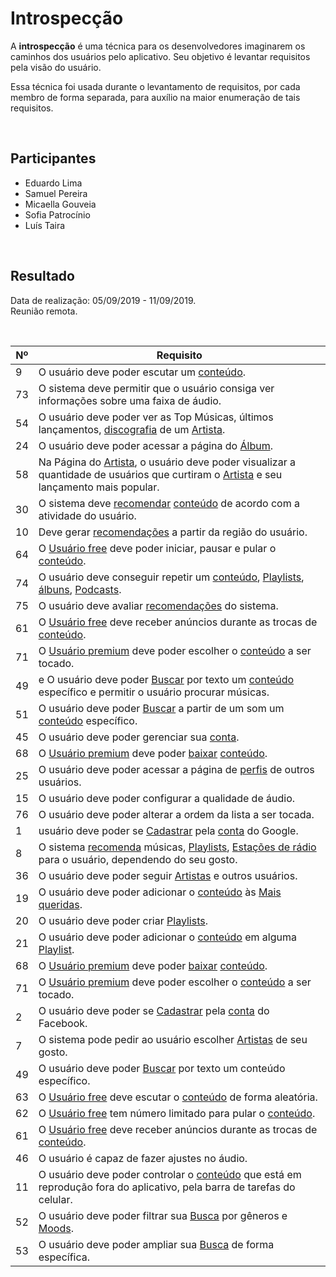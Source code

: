# Introspecção
<div class="line"></div>

A **introspecção** é uma técnica para os desenvolvedores imaginarem os caminhos dos usuários pelo aplicativo. Seu objetivo é levantar requisitos pela visão do usuário. 

Essa técnica foi usada durante o levantamento de requisitos, por cada membro de forma separada, para auxílio na maior enumeração de tais requisitos.

<br>

## Participantes
- Eduardo Lima
- Samuel Pereira
- Micaella Gouveia
- Sofia Patrocínio
- Luís Taira
<br>

## Resultado
Data de realização: 05/09/2019 - 11/09/2019.
<br>
Reunião remota.
<br>

<br>

|Nº|Requisito|
|--|---------|
|9|O usuário deve poder escutar um [conteúdo](/modelagem/lexico#conteudo).|
|73|O sistema deve permitir que o usuário consiga ver informações sobre uma faixa de áudio.|
|54|O usuário deve poder ver as Top Músicas, últimos lançamentos, [discografia](/modelagem/lexico#album) de um [Artista](/modelagem/lexico#artista).|
|24|O usuário deve poder acessar a página do [Álbum](/modelagem/lexico#album).|
|58|Na Página do [Artista](/modelagem/lexico#artista), o usuário deve poder visualizar a quantidade de usuários que curtiram o [Artista](/modelagem/lexico#artista) e seu lançamento mais popular.|
|30|O sistema deve [recomendar](/modelagem/lexico#recomendacao) [conteúdo](/modelagem/lexico#conteudo) de acordo com a atividade do usuário.|
|10|Deve gerar [recomendações](/modelagem/lexico#recomendacao) a partir da região do usuário.|
|64|O [Usuário free](/modelagem/lexico#usuario-free) deve poder iniciar, pausar e pular o [conteúdo](/modelagem/lexico#conteudo).|
|74|O usuário deve conseguir repetir um [conteúdo](/modelagem/lexico#conteudo), [Playlists](/modelagem/lexico#playlist), [álbuns](/modelagem/lexico#album), [Podcasts](/modelagem/lexico#podcast).|
|75|O usuário deve avaliar [recomendações](/modelagem/lexico#recomendacao) do sistema.|
|61|O [Usuário free](/modelagem/lexico#usuario-free) deve receber anúncios durante as trocas de [conteúdo](/modelagem/lexico#conteudo).|
|71|O [Usuário premium](/modelagem/lexico#usuario-premium) deve poder escolher o [conteúdo](/modelagem/lexico#conteudo) a ser tocado.|
|49|e	O usuário deve poder [Buscar](/modelagem/lexico#busca) por texto um [conteúdo](/modelagem/lexico#conteudo) específico e permitir o usuário procurar músicas.|
|51|O usuário deve poder [Buscar](/modelagem/lexico#busca) a partir de um som um [conteúdo](/modelagem/lexico#conteudo) específico.|
|45|O usuário deve poder gerenciar sua [conta](/modelagem/lexico#conta).|
|68|O [Usuário premium](/modelagem/lexico#usuario-premium) deve poder [baixar](/modelagem/lexico#download) [conteúdo](/modelagem/lexico#conteudo).|
|25|O usuário deve poder acessar a página de [perfis](/modelagem/lexico#perfil) de outros usuários.|
|15|O usuário deve poder configurar a qualidade de áudio.|
|76|O usuário deve poder alterar a ordem da lista a ser tocada.|
|1|usuário deve poder se [Cadastrar](/modelagem/lexico#cadastrar) pela [conta](/modelagem/lexico#conta) do Google.|
|8|O sistema [recomenda](/modelagem/lexico#recomendacao) músicas, [Playlists](/modelagem/lexico#playlist), [Estações de rádio](/modelagem/lexico#estacoes-de-radio) para o usuário, dependendo do seu gosto.|
|36|O usuário deve poder seguir [Artistas](/modelagem/lexico#artista) e outros usuários.|
|19|O usuário deve poder adicionar o [conteúdo](/modelagem/lexico#conteudo) às [Mais queridas](/modelagem/lexico#mais-queridas).|
|20|O usuário deve poder criar [Playlists](/modelagem/lexico#playlist).|
|21|O usuário deve poder adicionar o [conteúdo](/modelagem/lexico#conteudo) em alguma [Playlist](/modelagem/lexico#playlist).|
|68|O [Usuário premium](/modelagem/lexico#usuario-premium) deve poder [baixar](/modelagem/lexico#download) [conteúdo](/modelagem/lexico#conteudo).	|
|71|O [Usuário premium](/modelagem/lexico#usuario-premium) deve poder escolher o [conteúdo](/modelagem/lexico#conteudo) a ser tocado.|
|2|O usuário deve poder se [Cadastrar](/modelagem/lexico#cadastrar) pela [conta](/modelagem/lexico#conta) do Facebook.|
|7|O sistema pode pedir ao usuário escolher [Artistas](/modelagem/lexico#artista) de seu gosto.|
|49|O usuário deve poder [Buscar](/modelagem/lexico#busca) por texto um conteúdo específico.|
|63|O [Usuário free](/modelagem/lexico#usuario-free) deve escutar o [conteúdo](/modelagem/lexico#conteudo) de forma aleatória.|
|62|O [Usuário free](/modelagem/lexico#usuario-free) tem número limitado para pular o [conteúdo](/modelagem/lexico#conteudo).|
|61|O [Usuário free](/modelagem/lexico#usuario-free) deve receber anúncios durante as trocas de [conteúdo](/modelagem/lexico#conteudo).|
|46|O usuário é capaz de fazer ajustes no áudio.|
|11|O usuário deve poder controlar o [conteúdo](/modelagem/lexico#conteudo) que está em reprodução fora do aplicativo, pela barra de tarefas do celular.|
|52|O usuário deve poder filtrar sua [Busca](/modelagem/lexico#busca) por gêneros e [Moods](/modelagem/lexico#moods).|
|53|O usuário deve poder ampliar sua [Busca](/modelagem/lexico#busca) de forma específica.|